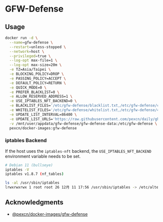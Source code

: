 # GFW-Defense

## Usage

```sh
docker run -d \
  --name=gfw-defense \
  --restart=unless-stopped \
  --network=host \
  --privileged=true \
  --log-opt max-file=1 \
  --log-opt max-size=20m \
  -e TZ=Asia/Taipei \
  -e BLOCKING_POLICY=DROP \
  -e PASSING_POLICY=ACCEPT \
  -e DEFAULT_POLICY=RETURN \
  -e QUICK_MODE=0 \
  -e PREFER_BLACKLIST=0 \
  -e ALLOW_RESERVED_ADDRESS=1 \
  -e USE_IPTABLES_NFT_BACKEND=0 \
  -e BLACKLIST_FILES='/etc/gfw-defense/blacklist.txt,/etc/gfw-defense/chnroute.txt' \
  -e WHITELIST_FILES='/etc/gfw-defense/whitelist.txt,/etc/gfw-defense/440100.txt' \
  -e UPDATE_LIST_INTERVAL=86400 \
  -e UPDATE_LIST_URLS='https://raw.githubusercontent.com/pexcn/daily/gh-pages/chnroute/chnroute.txt,https://raw.githubusercontent.com/metowolf/iplist/master/data/cncity/440100.txt' \
  -v /mnt/user/appdata/gfw-defense/gfw-defense-data:/etc/gfw-defense \
  pexcn/docker-images:gfw-defense
```

### iptables Backend

If the host uses the `iptables-nft` backend, the `USE_IPTABLES_NFT_BACKEND` environment variable needs to be set.

```sh
# Debian 11 (bullseye)
iptables -V
iptables v1.8.7 (nf_tables)

ls -al /usr/sbin/iptables
lrwxrwxrwx 1 root root 26 12月 11 17:56 /usr/sbin/iptables -> /etc/alternatives/iptables
```

## Acknowledgments

- [@pexcn/docker-images/gfw-defense](https://github.com/pexcn/docker-images/tree/master/civ/gfw-defense)
